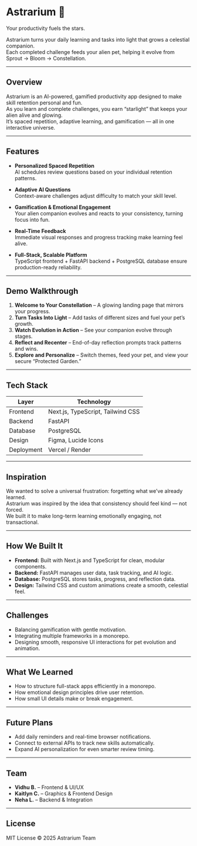 # Astrarium 🌌

Your productivity fuels the stars.

Astrarium turns your daily learning and tasks into light that grows a celestial companion.  
Each completed challenge feeds your alien pet, helping it evolve from Sprout → Bloom → Constellation.

---

## Overview

Astrarium is an AI-powered, gamified productivity app designed to make skill retention personal and fun.  
As you learn and complete challenges, you earn “starlight” that keeps your alien alive and glowing.  
It’s spaced repetition, adaptive learning, and gamification — all in one interactive universe.

---

## Features

- **Personalized Spaced Repetition**  
  AI schedules review questions based on your individual retention patterns.

- **Adaptive AI Questions**  
  Context-aware challenges adjust difficulty to match your skill level.

- **Gamification & Emotional Engagement**  
  Your alien companion evolves and reacts to your consistency, turning focus into fun.

- **Real-Time Feedback**  
  Immediate visual responses and progress tracking make learning feel alive.

- **Full-Stack, Scalable Platform**  
  TypeScript frontend + FastAPI backend + PostgreSQL database ensure production-ready reliability.

---

## Demo Walkthrough

1. **Welcome to Your Constellation** – A glowing landing page that mirrors your progress.  
2. **Turn Tasks Into Light** – Add tasks of different sizes and fuel your pet’s growth.  
3. **Watch Evolution in Action** – See your companion evolve through stages.  
4. **Reflect and Recenter** – End-of-day reflection prompts track patterns and wins.  
5. **Explore and Personalize** – Switch themes, feed your pet, and view your secure “Protected Garden.”

---

## Tech Stack

| Layer | Technology |
|-------|-------------|
| Frontend | Next.js, TypeScript, Tailwind CSS |
| Backend | FastAPI |
| Database | PostgreSQL |
| Design | Figma, Lucide Icons |
| Deployment | Vercel / Render |

---

## Inspiration

We wanted to solve a universal frustration: forgetting what we’ve already learned.  
Astrarium was inspired by the idea that consistency should feel kind — not forced.  
We built it to make long-term learning emotionally engaging, not transactional.

---

## How We Built It

- **Frontend:** Built with Next.js and TypeScript for clean, modular components.  
- **Backend:** FastAPI manages user data, task tracking, and AI logic.  
- **Database:** PostgreSQL stores tasks, progress, and reflection data.  
- **Design:** Tailwind CSS and custom animations create a smooth, celestial feel.  

---

## Challenges

- Balancing gamification with gentle motivation.  
- Integrating multiple frameworks in a monorepo.  
- Designing smooth, responsive UI interactions for pet evolution and animation.

---

## What We Learned

- How to structure full-stack apps efficiently in a monorepo.  
- How emotional design principles drive user retention.  
- How small UI details make or break engagement.

---

## Future Plans

- Add daily reminders and real-time browser notifications.  
- Connect to external APIs to track new skills automatically.  
- Expand AI personalization for even smarter review timing.

---

## Team

- **Vidhu B.** – Frontend & UI/UX  
- **Kaitlyn C.** – Graphics & Frontend Design  
- **Neha L.** – Backend & Integration

---

## License

MIT License © 2025 Astrarium Team
